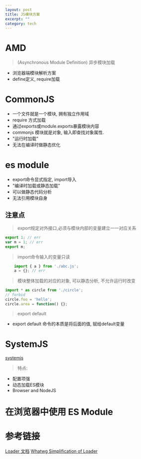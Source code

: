 ```yaml
---
layout: post
title: JS模块方案
excerpt: ""
category: tech
---
```


# AMD
> (Asynchronous Module Definition) 异步模块加载
- 浏览器端模块解析方案
- define定义, require加载


# CommonJS
- 一个文件就是一个模块, 拥有独立作用域
- require 方式加载
- 通过exports或module.exports暴露模块内容
- commonjs 模块就是对象, 输入即查找对象属性.
- "运行时加载"
- 无法在编译时做静态优化

# es module
- export命令显式指定, import导入
- "编译时加载或静态加载"
- 可以做静态代码分析
- 无法引用模块自身

## 注意点
> export规定对外接口,必须与模块内部的变量建立一一对应关系
```javascript
export 1; // err
var m = 1; // err
export m;
```

> import命令输入的变量只读
```javascript
    import { a } from './abc.js';
    a = {}; // err
```

> 模块整体加载的对应的对象, 可以静态分析, 不允许运行时改变
```javascript
import * as circle from './circle';
// forbid
circle.foo = 'hello';
circle.area = function() {};
```

> export default
- export default 命令的本质是将后面的值, 赋给default变量

# SystemJS
[systemjs](https://github.com/systemjs/systemjs)

> 特点:
- 配置项强
- 动态加载ES模块
- Browser and NodeJS


# 在浏览器中使用 ES Module

# 参考链接
[Loader 文档](https://whatwg.github.io/loader/)
[Whatwg Simplification of Loader](https://github.com/whatwg/loader/issues/147)


